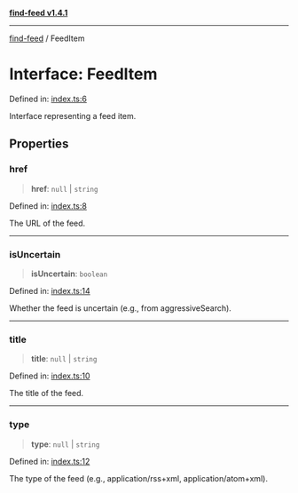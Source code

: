 [**find-feed v1.4.1**](../README.md)

***

[find-feed](../README.md) / FeedItem

# Interface: FeedItem

Defined in: [index.ts:6](https://github.com/Robot-Inventor/find-feed/blob/67b2b2268555945f81f32962c932b236376c58e6/src/index.ts#L6)

Interface representing a feed item.

## Properties

### href

> **href**: `null` \| `string`

Defined in: [index.ts:8](https://github.com/Robot-Inventor/find-feed/blob/67b2b2268555945f81f32962c932b236376c58e6/src/index.ts#L8)

The URL of the feed.

***

### isUncertain

> **isUncertain**: `boolean`

Defined in: [index.ts:14](https://github.com/Robot-Inventor/find-feed/blob/67b2b2268555945f81f32962c932b236376c58e6/src/index.ts#L14)

Whether the feed is uncertain (e.g., from aggressiveSearch).

***

### title

> **title**: `null` \| `string`

Defined in: [index.ts:10](https://github.com/Robot-Inventor/find-feed/blob/67b2b2268555945f81f32962c932b236376c58e6/src/index.ts#L10)

The title of the feed.

***

### type

> **type**: `null` \| `string`

Defined in: [index.ts:12](https://github.com/Robot-Inventor/find-feed/blob/67b2b2268555945f81f32962c932b236376c58e6/src/index.ts#L12)

The type of the feed (e.g., application/rss+xml, application/atom+xml).
